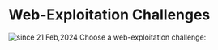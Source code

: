 # Web-Exploitation Challenges
<img src="https://komarev.com/ghpvc/?username=CTF-isaka&label=CTF-isaka&color=0e75b6&style=flat" alt="since 21 Feb,2024" />
Choose a web-exploitation challenge:
